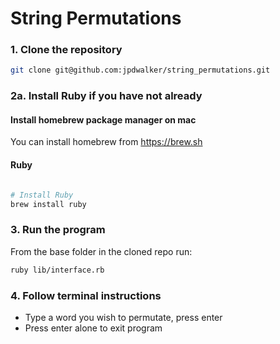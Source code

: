# String Permutations

### 1. Clone the repository

```bash
git clone git@github.com:jpdwalker/string_permutations.git
```

### 2a. Install Ruby if you have not already

#### Install homebrew package manager on mac

You can install homebrew from https://brew.sh 

#### Ruby

```bash

# Install Ruby
brew install ruby
```

### 3. Run the program

From the base folder in the cloned repo run:

```bash
ruby lib/interface.rb
```

### 4. Follow terminal instructions

- Type a word you wish to permutate, press enter
- Press enter alone to exit program

